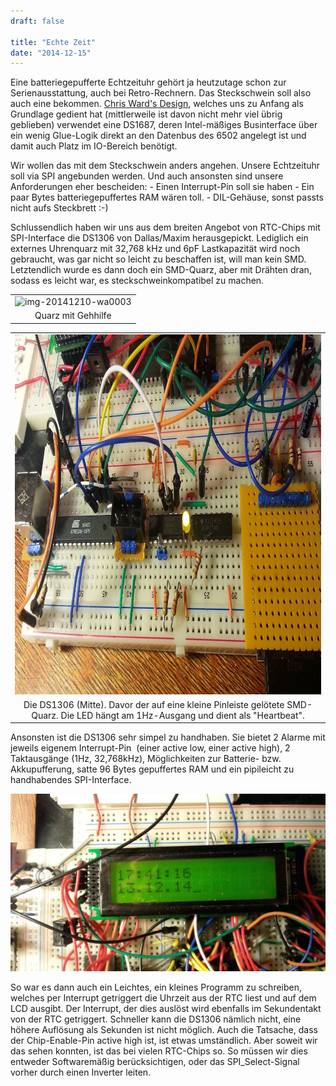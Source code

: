 ```yaml
---
draft: false

title: "Echte Zeit"
date: "2014-12-15"
---
```


Eine batteriegepufferte Echtzeituhr gehört ja heutzutage schon zur Serienausstattung, auch bei Retro-Rechnern. Das Steckschwein soll also auch eine bekommen. [Chris Ward's Design](http://www.chrisward.org.uk/6502/schematics/ds1687.gif), welches uns zu Anfang als Grundlage gedient hat (mittlerweile ist davon nicht mehr viel übrig geblieben) verwendet eine DS1687, deren Intel-mäßiges Businterface über ein wenig Glue-Logik direkt an den Datenbus des 6502 angelegt ist und damit auch Platz im IO-Bereich benötigt.

Wir wollen das mit dem Steckschwein anders angehen. Unsere Echtzeituhr soll via SPI angebunden werden. Und auch ansonsten sind unsere Anforderungen eher bescheiden: - Einen Interrupt-Pin soll sie haben - Ein paar Bytes batteriegepuffertes RAM wären toll. - DIL-Gehäuse, sonst passts nicht aufs Steckbrett :-)

Schlussendlich haben wir uns aus dem breiten Angebot von RTC-Chips mit SPI-Interface die DS1306 von Dallas/Maxim herausgepickt. Lediglich ein externes Uhrenquarz mit 32,768 kHz und 6pF Lastkapazität wird noch gebraucht, was gar nicht so leicht zu beschaffen ist, will man kein SMD. Letztendlich wurde es dann doch ein SMD-Quarz, aber mit Drähten dran, sodass es leicht war, es steckschweinkompatibel zu machen.

<table style="margin-left:auto;margin-right:auto;text-align:center;" cellspacing="0" cellpadding="0" align="center"><tbody><tr><td style="text-align:center;"><img class="alignnone size-medium wp-image-627" src="https://steckschwein.files.wordpress.com/2014/12/img-20141210-wa0003.jpeg?w=300" alt="img-20141210-wa0003" width="300" height="161"></td></tr><tr><td style="text-align:center;">Quarz mit Gehhilfe</td></tr></tbody></table>

<table style="margin-left:auto;margin-right:auto;text-align:center;" cellspacing="0" cellpadding="0" align="center"><tbody><tr><td style="text-align:center;"><img class="alignnone size-full wp-image-628" src="images/img-20141210-wa0011.jpeg" alt="img-20141210-wa0011" width="1024" height="576"></td></tr><tr><td style="text-align:center;">Die DS1306 (Mitte). Davor der auf eine kleine Pinleiste gelötete SMD-Quarz. Die LED hängt am 1Hz-Ausgang und dient als "Heartbeat".</td></tr></tbody></table>

Ansonsten ist die DS1306 sehr simpel zu handhaben. Sie bietet 2 Alarme mit jeweils eigenem Interrupt-Pin  (einer active low, einer active high), 2 Taktausgänge (1Hz, 32,768kHz), Möglichkeiten zur Batterie- bzw. Akkupufferung, satte 96 Bytes gepuffertes RAM und ein pipileicht zu handhabendes SPI-Interface.

![img-20141213-wa0004](images/img-20141213-wa0004.jpeg)

So war es dann auch ein Leichtes, ein kleines Programm zu schreiben, welches per Interrupt getriggert die Uhrzeit aus der RTC liest und auf dem LCD ausgibt. Der Interrupt, der dies auslöst wird ebenfalls im Sekundentakt von der RTC getriggert. Schneller kann die DS1306 nämlich nicht, eine höhere Auflösung als Sekunden ist nicht möglich. Auch die Tatsache, dass der Chip-Enable-Pin active high ist, ist etwas umständlich. Aber soweit wir das sehen konnten, ist das bei vielen RTC-Chips so. So müssen wir dies entweder Softwaremäßig berücksichtigen, oder das SPI\_Select-Signal vorher durch einen Inverter leiten.
